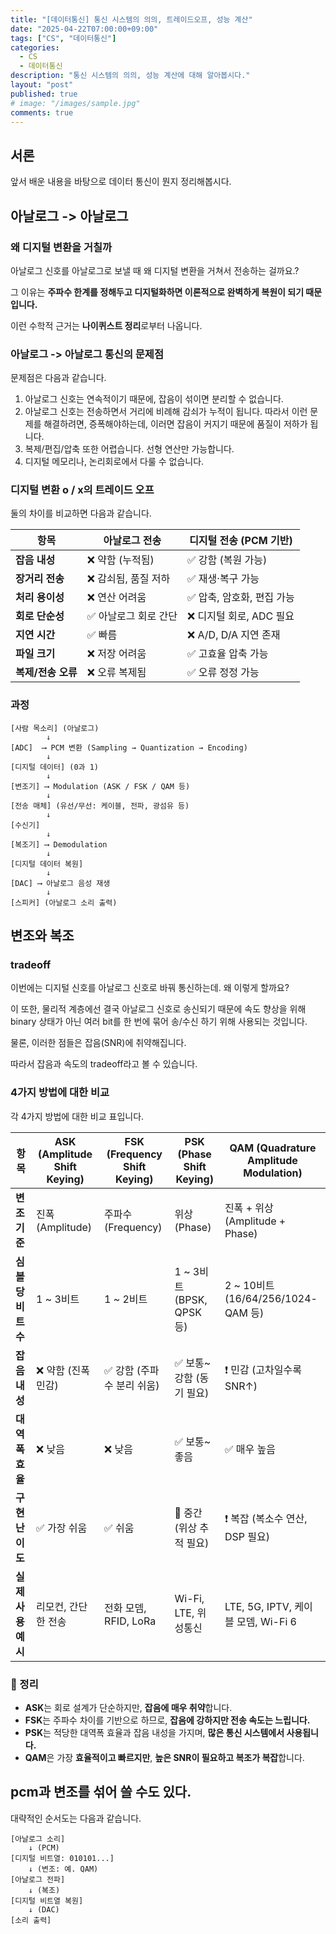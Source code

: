 ```yaml
---
title: "[데이터통신] 통신 시스템의 의의, 트레이드오프, 성능 계산"
date: "2025-04-22T07:00:00+09:00"
tags: ["CS", "데이터통신"]
categories: 
  - CS
  - 데이터통신
description: "통신 시스템의 의의, 성능 계산에 대해 알아봅시다."
layout: "post"
published: true
# image: "/images/sample.jpg"
comments: true
---
```


## 서론
앞서 배운 내용을 바탕으로 데이터 통신이 뭔지 정리해봅시다.

## 아날로그 -> 아날로그
### 왜 디지털 변환을 거칠까
아날로그 신호를 아날로그로 보낼 때 왜 디지털 변환을 거쳐서 전송하는 걸까요.?

그 이유는 **주파수 한계를 정해두고 디지털화하면 이론적으로 완벽하게 복원이 되기 때문입니다.**

이런 수학적 근거는 **나이퀴스트 정리**로부터 나옵니다.

### 아날로그 -> 아날로그 통신의 문제점
문제점은 다음과 같습니다.

1. 아날로그 신호는 연속적이기 때문에, 잡음이 섞이면 분리할 수 없습니다.
2. 아날로그 신호는 전송하면서 거리에 비례해 감쇠가 누적이 됩니다. 따라서 이런 문제를 해결하려면, 증폭해야하는데, 이러면 잡음이 커지기 때문에 품질이 저하가 됩니다.
3. 복제/편집/압축 또한 어렵습니다. 선형 연산만 가능합니다.
4. 디지털 메모리나, 논리회로에서 다룰 수 없습니다.

### 디지털 변환 o / x의 트레이드 오프
둘의 차이를 비교하면 다음과 같습니다.

| 항목             | 아날로그 전송                 | 디지털 전송 (PCM 기반)           |
|------------------|-------------------------------|-----------------------------------|
| **잡음 내성**     | ❌ 약함 (누적됨)              | ✅ 강함 (복원 가능)               |
| **장거리 전송**   | ❌ 감쇠됨, 품질 저하          | ✅ 재생·복구 가능                 |
| **처리 용이성**   | ❌ 연산 어려움                | ✅ 압축, 암호화, 편집 가능       |
| **회로 단순성**   | ✅ 아날로그 회로 간단         | ❌ 디지털 회로, ADC 필요         |
| **지연 시간**     | ✅ 빠름                      | ❌ A/D, D/A 지연 존재             |
| **파일 크기**     | ❌ 저장 어려움                | ✅ 고효율 압축 가능               |
| **복제/전송 오류**| ❌ 오류 복제됨               | ✅ 오류 정정 가능                 |

### 과정
```plaintext
[사람 목소리] (아날로그)
        ↓
[ADC]  ⟶ PCM 변환 (Sampling → Quantization → Encoding)
        ↓
[디지털 데이터] (0과 1)
        ↓
[변조기] ⟶ Modulation (ASK / FSK / QAM 등)
        ↓
[전송 매체] (유선/무선: 케이블, 전파, 광섬유 등)
        ↓
[수신기]
        ↓
[복조기] ⟶ Demodulation
        ↓
[디지털 데이터 복원]
        ↓
[DAC] ⟶ 아날로그 음성 재생
        ↓
[스피커] (아날로그 소리 출력)
```

## 변조와 복조
### tradeoff
이번에는 디지털 신호를 아날로그 신호로 바꿔 통신하는데. 왜 이렇게 할까요?

이 또한, 물리적 계층에선 결국 아날로그 신호로 송신되기 때문에 속도 향상을 위해 binary 상태가 아닌 여러 bit를 한 번에 묶어 송/수신 하기 위해 사용되는 것입니다.

물론, 이러한 점들은 잡음(SNR)에 취약해집니다.

따라서 잡음과 속도의 tradeoff라고 볼 수 있습니다.

### 4가지 방법에 대한 비교
각 4가지 방법에 대한 비교 표입니다.

| 항목                | **ASK** (Amplitude Shift Keying) | **FSK** (Frequency Shift Keying) | **PSK** (Phase Shift Keying)     | **QAM** (Quadrature Amplitude Modulation) |
|---------------------|-----------------------------|-------------------------------|----------------------------------|-------------------------------------------|
| **변조 기준**       | 진폭 (Amplitude)            | 주파수 (Frequency)            | 위상 (Phase)                    | 진폭 + 위상 (Amplitude + Phase)          |
| **심볼당 비트 수**  | 1 ~ 3비트                   | 1 ~ 2비트                     | 1 ~ 3비트 (BPSK, QPSK 등)       | 2 ~ 10비트 (16/64/256/1024-QAM 등)       |
| **잡음 내성**       | ❌ 약함 (진폭 민감)         | ✅ 강함 (주파수 분리 쉬움)    | ✅ 보통~강함 (동기 필요)         | ❗ 민감 (고차일수록 SNR↑)                  |
| **대역폭 효율**     | ❌ 낮음                     | ❌ 낮음                       | ✅ 보통~좋음                     | ✅ 매우 높음                              |
| **구현 난이도**     | ✅ 가장 쉬움                | ✅ 쉬움                        | 🔁 중간 (위상 추적 필요)         | ❗ 복잡 (복소수 연산, DSP 필요)           |
| **실제 사용 예시** | 리모컨, 간단한 전송        | 전화 모뎀, RFID, LoRa         | Wi-Fi, LTE, 위성통신             | LTE, 5G, IPTV, 케이블 모뎀, Wi-Fi 6      |

### 🧠 정리

- **ASK**는 회로 설계가 단순하지만, **잡음에 매우 취약**합니다.
- **FSK**는 주파수 차이를 기반으로 하므로, **잡음에 강하지만 전송 속도는 느립니다.**
- **PSK**는 적당한 대역폭 효율과 잡음 내성을 가지며, **많은 통신 시스템에서 사용됩니다.**
- **QAM**은 가장 **효율적이고 빠르지만**, **높은 SNR이 필요하고 복조가 복잡**합니다.

## pcm과 변조를 섞어 쓸 수도 있다.
대략적인 순서도는 다음과 같습니다.

```plaintext
[아날로그 소리]
    ↓ (PCM)
[디지털 비트열: 010101...]
    ↓ (변조: 예. QAM)
[아날로그 전파]
    ↓ (복조)
[디지털 비트열 복원]
    ↓ (DAC)
[소리 출력]

```